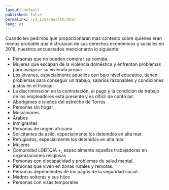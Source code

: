 ```yaml
---
layout: default
published: false
permalink: /v3_1/es/health/AUS/
lang: es
---
```


Cuando les pedimos que proporcionaran más contexto sobre quiénes eran menos probable que disfrutaran de sus derechos económicos y sociales en 2018, nuestros encuestados mencionaron lo siguiente:

- Personas que no pueden comprar su comida.
- Mujeres que escapan de la violencia doméstica y enfrentan problemas para asegurar su vivienda propia.
- Los jóvenes, especialmente aquellos con bajo nivel educativo, tienen problemas para conseguir un trabajo, salarios razonables y condiciones justas en el trabajo.
- La discriminación en la contratación, el pago y la condición de trabajo de los empleadores está presente y es difícil de controlar.
- Aborígenes e isleños del estrecho de Torres
- Personas sin hogar
- Musulmanes
- Árabes
- Inmigrantes
- Personas de origen africano
- Solicitantes de asilo, especialmente los detenidos en alta mar.
- Refugiados, especialmente los detenidos en alta mar.
- Mujeres
- Comunidad LGBTQIA +, especialmente aquellas trabajadoras en organizaciones religiosas
- Personas con discapacidad y problemas de salud mental.
- Personas que viven en zonas rurales y remotas.
- Personas dependientes de los pagos de la seguridad social.
- Madres solteras y sus hijos
- Personas con visas temporales

